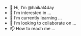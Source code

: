 - 👋 Hi, I’m @haikal4day
- 👀 I’m interested in ...
- 🌱 I’m currently learning ...
- 💞️ I’m looking to collaborate on ...
- 📫 How to reach me ...

<!---
haikal4day/haikal4day is a ✨ special ✨ repository because its `README.md` (this file) appears on your GitHub profile.
You can click the Preview link to take a look at your changes.
--->
